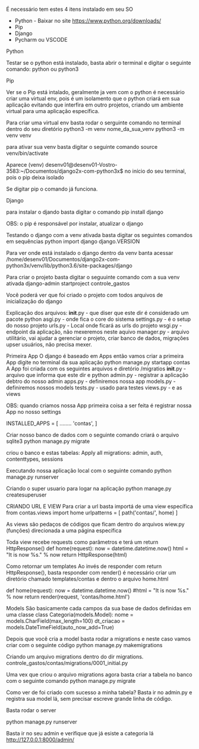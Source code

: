 É necessário tem estes 4 itens instalado em seu SO

- Python - Baixar no site https://www.python.org/downloads/
- Pip
- Django
- Pycharm ou VSCODE

Python

Testar se o python está instalado, basta abrir o terminal e digitar o seguinte comando:
python ou python3

Pip

Ver se o Pip está intalado, geralmente ja vem com o python
é necessário criar uma virtual env, pois é um isolamento que o python criará em sua aplicação evitando que 
interfira em outro projetos, criando um ambiente virtual para uma aplicação específica.

Para criar uma virtual env basta rodar o serguinte comando no terminal dentro do seu diretório python3 -m venv nome_da_sua_venv
python3 -m venv venv

para ativar sua venv basta digitar o seguinte comando
source  venv/bin/activate

Aparece (venv) desenv01@desenv01-Vostro-3583:~/Documentos/django2x-com-python3x$ no início do seu terminal, pois o pip deixa isolado

Se digitar pip o comando já funciona.

Django

para instalar o djando basta digitar o comando
pip install django

OBS: o pip é responsável por instalar, atualizar o django

Testando o django
com a venv ativada basta digitar os seguintes comandos em sequências
python
import django
django.VERSION

Para ver onde está instalado o django dentro da venv banta acessar
/home/desenv01/Documentos/django2x-com-python3x/venv/lib/python3.6/site-packages/django

Para criar o projeto basta digitar o seguuinte comando com a sua venv ativada
django-admin startproject controle_gastos

Você poderá ver que foi criado o projeto com todos arquivos de inicialização do django

Explicação dos arquivos:
__init__.py - que diser que este dir é considerado um pacote python
asgi.py - onde fica o core do sistema
settings.py - é o setup do nosso projeto
urls.py - Local onde ficará as urls do projeto
wsgi.py - endpoint da aplicação, não mexeremos neste aquivo
manager.py - arquivo utilitário, vai ajudar a gerenciar o projeto, criar banco de dados, migrações upser usuários, não precisa mexer.

Primeira App
O django é baseado em Apps então vamos criar a primeira App digite no terminal da sua aplicação
python manage.py startapp contas
A App foi criada com os seguintes arquivos e diretório
/migratios
__init__.py - arquivo que informa que este dir e python
admin.py - registrar a aplicação debtro do nosso admin
apps.py - definiremos nossa app
models.py - definiremos nossos models
tests.py - usado para testes
views.py - e as views

OBS: quando criamos nossa App primeira coisa a ser feita é registrar nossa App no nosso settings

INSTALLED_APPS = [
    ........
    'contas',
]

Criar nosso banco de dados com o seguinte comando criará o arquivo sqlite3
python manage.py migrate

criou o banco e estas tabelas:
Apply all migrations: admin, auth, contenttypes, sessions

Executando nossa aplicação local com o seguinte comando
python manage.py runserver

Criando o super usuario para logar na aplicação
python manage.py createsuperuser

CRIANDO URL E VIEW 
Para criar a url basta importá de uma view específica
from contas.views import home
urlpatterns = [
    path('contas/', home)
]

As views são pedaços de códigos que ficam dentro do arquivos wiew.py (funções) direcionada a uma página específica

Toda view recebe requests como parâmetros e terá um return HttpResponse()
def home(request):
    now = datetime.datetime.now()
    html = "<html><body>It is now %s.</body></html>" % now
    return HttpResponse(html)

Como retornar um templates
Ao invés de responder com return HttpResponse(), basta responder com render()
é necessário criar um diretório chamado templates/contas e dentro o arquivo home.html

def home(request):
    now = datetime.datetime.now()
    #html = "<html><body>It is now %s.</body></html>" % now
    return render(request, 'contas/home.html')

Models
São basicamente cada campos da sua base de dados definidas em uma classe
class Categoria(models.Model):
    nome = models.CharField(max_length=100)
    dt_criacao = models.DateTimeField(auto_now_add=True)

Depois que você cria a model basta rodar a migrations e neste caso vamos criar com o seguinte código
python manage.py makemigrations

Criando um arquivo migrations dentro do dir migrations.
controle_gastos/contas/migrations/0001_initial.py

Uma vex que criou o arquivo migrations agora basta criar a tabela no banco com o seguinte comando
python manage.py migrate

Como ver de foi criado com sucesso a minha tabela? Basta ir no admin.py e registra sua model lá, sem precisar escreve grande linha de código.

Basta rodar o server 

python manage.py runserver

Basta ir no seu admin e verifique que já esiste a categoria lá
http://127.0.0.1:8000/admin/